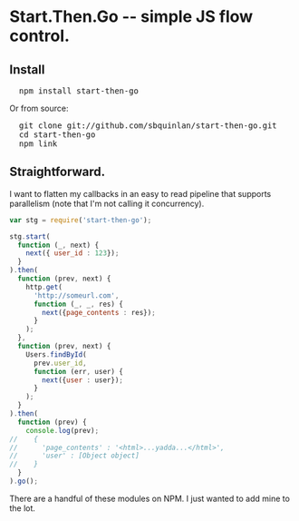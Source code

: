 # Start.Then.Go -- simple JS flow control.

## Install

<pre>
  npm install start-then-go
</pre>

Or from source:

<pre>
  git clone git://github.com/sbquinlan/start-then-go.git 
  cd start-then-go
  npm link
</pre>

## Straightforward.
I want to flatten my callbacks in an easy to read pipeline that supports parallelism (note that I'm not calling it concurrency).

```javascript
var stg = require('start-then-go');

stg.start(
  function (_, next) {
    next({ user_id : 123});
  }
).then(
  function (prev, next) {
    http.get(
      'http://someurl.com',
      function (_, _, res) {
        next({page_contents : res});
      }
    );
  },
  function (prev, next) {
    Users.findById(
      prev.user_id, 
      function (err, user) {
        next({user : user});
      }
    );
  }
).then(
  function (prev) {
    console.log(prev);
//    {
//      'page_contents' : '<html>...yadda...</html>',
//      'user' : [Object object]
//    }
  }
).go();
```

There are a handful of these modules on NPM. I just wanted to add mine to the lot.